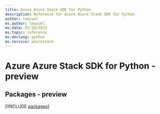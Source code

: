 ```yaml
---
title: Azure Azure Stack SDK for Python
description: Reference for Azure Azure Stack SDK for Python
author: lmazuel
ms.author: lmazuel
ms.data: 07/20/2023
ms.topic: reference
ms.devlang: python
ms.service: azurestack
---
```

# Azure Azure Stack SDK for Python - preview
## Packages - preview
[!INCLUDE [packages](azure-stack-index.md)]